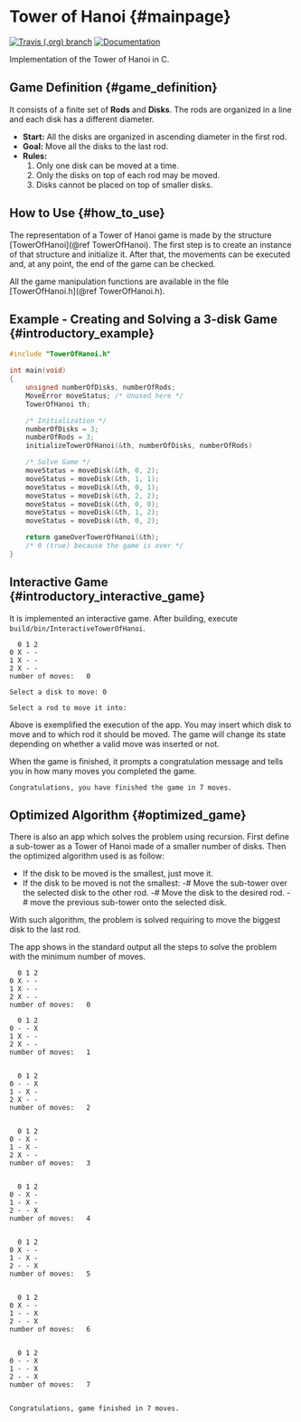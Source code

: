 # Tower of Hanoi {#mainpage}

[![Travis (.org) branch](https://img.shields.io/travis/lucasguesserts/tower_of_hanoi/master?label=Build%20Master)](https://travis-ci.org/lucasguesserts/tower_of_hanoi) [![Documentation](https://codedocs.xyz/lucasguesserts/tower_of_hanoi.svg)](https://codedocs.xyz/lucasguesserts/tower_of_hanoi/) 

Implementation of the Tower of Hanoi in C.


## Game Definition {#game_definition}

It consists of a finite set of **Rods** and **Disks**.
The rods are organized in a line and each disk has a
different diameter.

- **Start:** All the disks are organized in ascending diameter in the first rod.
- **Goal:** Move all the disks to the last rod.
- **Rules:**
  1. Only one disk can be moved at a time.
  2. Only the disks on top of each rod may be moved.
  3. Disks cannot be placed on top of smaller disks.

## How to Use {#how_to_use}

The representation of a Tower of Hanoi game is made
by the structure [TowerOfHanoi](@ref TowerOfHanoi). The first step is
to create an instance of that structure and initialize
it. After that, the movements can be executed and,
at any point, the end of the game can be checked.

All the game manipulation functions are available
in the file [TowerOfHanoi.h](@ref TowerOfHanoi.h).

## Example - Creating and Solving a 3-disk Game {#introductory_example}

```c
#include "TowerOfHanoi.h"

int main(void)
{
    unsigned numberOfDisks, numberOfRods;
    MoveError moveStatus; /* Unused here */
    TowerOfHanoi th;

    /* Initialization */
    numberOfDisks = 3;
    numberOfRods = 3;
    initializeTowerOfHanoi(&th, numberOfDisks, numberOfRods)

    /* Solve Game */
    moveStatus = moveDisk(&th, 0, 2);
    moveStatus = moveDisk(&th, 1, 1);
    moveStatus = moveDisk(&th, 0, 1);
    moveStatus = moveDisk(&th, 2, 2);
    moveStatus = moveDisk(&th, 0, 0);
    moveStatus = moveDisk(&th, 1, 2);
    moveStatus = moveDisk(&th, 0, 2);

    return gameOverTowerOfHanoi(&th);
    /* 0 (true) because the game is over */
}
```

## Interactive Game {#introductory_interactive_game}

It is implemented an interactive game. After building,
execute `build/bin/InteractiveTowerOfHanoi`.

```
  0 1 2
0 X - -
1 X - -
2 X - -
number of moves:   0

Select a disk to move: 0

Select a rod to move it into:
```

Above is exemplified the execution of the app.
You may insert which disk to move and to which
rod it should be moved. The game will change its
state depending on whether a valid move was
inserted or not.

When the game is finished, it prompts a
congratulation message and tells you in how many
moves you completed the game.

```
Congratulations, you have finished the game in 7 moves.
```

## Optimized Algorithm {#optimized_game}

There is also an app which solves the problem
using recursion. First define a sub-tower as
a Tower of Hanoi made of a smaller number of disks.
Then the optimized algorithm used is as follow:

- If the disk to be moved is the smallest, just move it.
- If the disk to be moved is not the smallest:
  -# Move the sub-tower over the selected disk to the
     other rod.
  -# Move the disk to the desired rod.
  -# move the previous sub-tower onto the selected disk.

With such algorithm, the problem is solved requiring to move
the biggest disk to the last rod.

The app shows in the standard output all the steps
to solve the problem with the minimum number of moves.

```
  0 1 2
0 X - -
1 X - -
2 X - -
number of moves:   0

  0 1 2
0 - - X
1 X - -
2 X - -
number of moves:   1


  0 1 2
0 - - X
1 - X -
2 X - -
number of moves:   2


  0 1 2
0 - X -
1 - X -
2 X - -
number of moves:   3


  0 1 2
0 - X -
1 - X -
2 - - X
number of moves:   4


  0 1 2
0 X - -
1 - X -
2 - - X
number of moves:   5


  0 1 2
0 X - -
1 - - X
2 - - X
number of moves:   6


  0 1 2
0 - - X
1 - - X
2 - - X
number of moves:   7


Congratulations, game finished in 7 moves.
```
